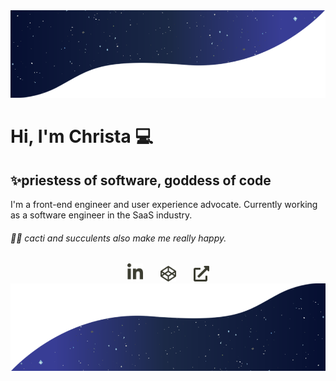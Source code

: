 <img src="https://github.com/cweave/cweave/blob/master/galaxy-top.png" alt="wavy background with galaxy inside">

# Hi, I'm Christa 💻

<h2 style="border-bottom: none;">✨priestess of software, goddess of code</h2>

I'm a front-end engineer and user experience advocate. Currently working as a software engineer in the SaaS industry.

###### 🌵🎍 cacti and succulents also make me really happy.

<div align="center">
	<a href="https://www.linkedin.com/in/weaverchrista/" target="_blank" title="Christa on LinkedIn"><img src="https://github.com/cweave/cweave/blob/master/linkedin.svg" alt='linkedin' role='image' width="25" /></a>&emsp;&emsp;<a href="https://codepen.io/cweave" target="_blank" title="Christa on CodePen"><img src="https://github.com/cweave/cweave/blob/master/codepen.svg" alt='linkedin' role='image' width="25" /></a>&emsp;&emsp;<a href="https://www.christaweaver.com" target="_blank" title="Christa's portfolio website"><img src="https://github.com/cweave/cweave/blob/master/website.svg" alt='external website' role='image' width="25" />
</div>

<img src="https://github.com/cweave/cweave/blob/master/galaxy-bottom.png" alt="wavy background with galaxy inside">
